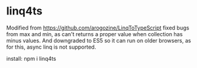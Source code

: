 # linq4ts
Modified from https://github.com/arogozine/LinqToTypeScript
fixed bugs from max and min, as can't returns a proper value when collection has minus values.
And downgraded to ES5 so it can run on older browsers, as for this, async linq is not supported.

install:
npm i linq4ts
